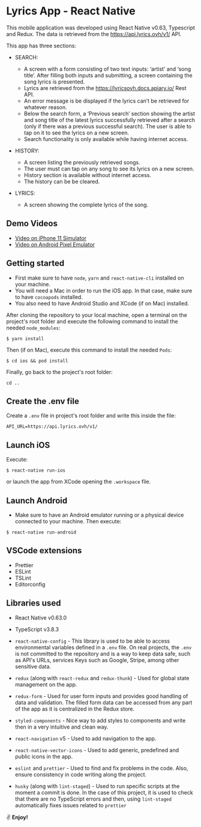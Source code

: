 # Lyrics App - React Native

This mobile application was developed using React Native v0.63, Typescript and Redux. The data is retrieved from the https://api.lyrics.ovh/v1/ API.

This app has three sections:

- SEARCH: 
  - A screen with a form consisting of two text inputs: ‘artist’ and ‘song title’. After filling both inputs and submitting, a screen containing the song lyrics is presented.
  - Lyrics are retrieved from the https://lyricsovh.docs.apiary.io/ Rest API.
  - An error message is be displayed if the lyrics can’t be retrieved for whatever reason.
  - Below the search form, a ‘Previous search’ section showing the artist and song title of the latest lyrics successfully retrieved after a search (only if there was a previous successful search). The user is able to tap on it to see the lyrics on a new screen.
  - Search functionality is only available while having internet access.

- HISTORY:
  - A screen listing the previously retrieved songs.
  - The user must can tap on any song to see its lyrics on a new screen.
  - History section is available without internet access.
  - The history can be be cleared.

- LYRICS:
  - A screen showing the complete lyrics of the song.

## Demo Videos

- [Video on iPhone 11 Simulator](https://drive.google.com/file/d/1r4RDQ6kkwjmFrIWDGNwgvfwjFlRTFa7N/view?usp=sharing)
- [Video on Android Pixel Emulator](https://drive.google.com/file/d/1lZFhiORNRlkcu1GPH7Zpg2zbITDBVQs-/view?usp=sharing)

## Getting started

- First make sure to have `node`, `yarn` and `react-native-cli` installed on your machine.
- You will need a Mac in order to run the iOS app. In that case, make sure to have `cocoapods` installed.
- You also need to have Android Studio and XCode (if on Mac) installed.

After cloning the repository to your local machine, open a terminal on the project's root folder and execute the following command to install the needed `node_modules`:

```
$ yarn install
```

Then (if on Mac), execute this command to install the needed `Pods`:

```
$ cd ios && pod install
```

Finally, go back to the project's root folder:

```
cd ..
```

## Create the .env file

Create a `.env` file in project's root folder and write this inside the file:

```
API_URL=https://api.lyrics.ovh/v1/
```

## Launch iOS

Execute:

```
$ react-native run-ios
``` 

or launch the app from XCode opening the `.workspace` file.

## Launch Android

- Make sure to have an Android emulator running or a physical device connected to your machine. Then execute:

```
$ react-native run-android
```

## VSCode extensions

- Prettier
- ESLint
- TSLint
- Editorconfig

## Libraries used

- React Native v0.63.0

- TypeScript v3.8.3

- `react-native-config` -
This library is used to be able to access environmental variables defined in a `.env` file. On real projects, the `.env` is not committed to the repository and is a way to keep data safe, such as API's URLs, services Keys such as Google, Stripe, among other sensitive data.

- `redux` (along with `react-redux` and `redux-thunk`) -
Used for global state management on the app.

- `redux-form` -
Used for user form inputs and provides good handling of data and validation. The filled form data can be accessed from any part of the app as it is centralized in the Redux store.

- `styled-components` -
Nice way to add styles to components and write then in a very intuitive and clean way.

- `react-navigation` v5 -
Used to add navigation to the app.

- `react-native-vector-icons` -
Used to add generic, predefined and public icons in the app.

- `eslint` and `prettier` -
Used to find and fix problems in the code. Also, ensure consistency in code writing along the project.

- `husky` (along with `lint-staged`) -
Used to run specific scripts at the moment a commit is done. In the case of this project, it is used to check that there are no TypeScript errors and then, using `lint-staged` automatically fixes issues related to `prettier`

:v: **Enjoy!**
